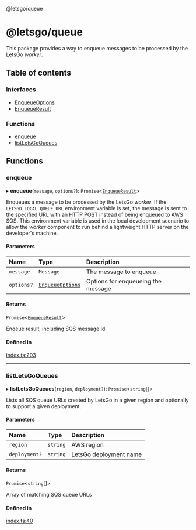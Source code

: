 @letsgo/queue

# @letsgo/queue

This package provides a way to enqueue messages to be processed by the LetsGo _worker_.

## Table of contents

### Interfaces

- [EnqueueOptions](interfaces/EnqueueOptions.md)
- [EnqueueResult](interfaces/EnqueueResult.md)

### Functions

- [enqueue](README.md#enqueue)
- [listLetsGoQueues](README.md#listletsgoqueues)

## Functions

### enqueue

▸ **enqueue**(`message`, `options?`): `Promise`\<[`EnqueueResult`](interfaces/EnqueueResult.md)\>

Enqueues a message to be processed by the LetsGo _worker_. If the `LETSGO_LOCAL_QUEUE_URL` environment variable is set,
the message is sent to the specified URL with an HTTP POST instead of being enqueued to AWS SQS. This environment variable
is used in the local development scenario to allow the _worker_ component to run behind a lightweight HTTP server
on the developer's machine.

#### Parameters

| Name | Type | Description |
| :------ | :------ | :------ |
| `message` | `Message` | The message to enqueue |
| `options?` | [`EnqueueOptions`](interfaces/EnqueueOptions.md) | Options for enqueueing the message |

#### Returns

`Promise`\<[`EnqueueResult`](interfaces/EnqueueResult.md)\>

Enqeue result, including SQS message Id.

#### Defined in

[index.ts:203](https://github.com/47chapters/letsgo/blob/11c7e19/packages/queue/src/index.ts#L203)

___

### listLetsGoQueues

▸ **listLetsGoQueues**(`region`, `deployment?`): `Promise`\<`string`[]\>

Lists all SQS queue URLs created by LetsGo in a given region and optionally to support a given deployment.

#### Parameters

| Name | Type | Description |
| :------ | :------ | :------ |
| `region` | `string` | AWS region |
| `deployment?` | `string` | LetsGo deployment name |

#### Returns

`Promise`\<`string`[]\>

Array of matching SQS queue URLs

#### Defined in

[index.ts:40](https://github.com/47chapters/letsgo/blob/11c7e19/packages/queue/src/index.ts#L40)
